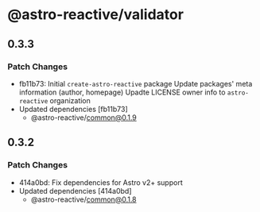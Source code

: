 # @astro-reactive/validator

## 0.3.3

### Patch Changes

- fb11b73: Initial `create-astro-reactive` package
  Update packages' meta information (author, homepage)
  Upadte LICENSE owner info to `astro-reactive` organization
- Updated dependencies [fb11b73]
  - @astro-reactive/common@0.1.9

## 0.3.2

### Patch Changes

- 414a0bd: Fix dependencies for Astro v2+ support
- Updated dependencies [414a0bd]
  - @astro-reactive/common@0.1.8
